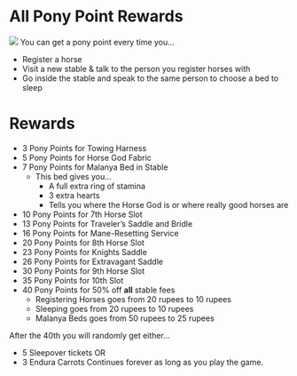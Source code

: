 # All Pony Point Rewards

![](https://youtu.be/A0gb2sbH4r8)
You can get a pony point every time you…
- Register a horse
- Visit a new stable & talk to the person you register horses with
- Go inside the stable and speak to the same person to choose a bed to sleep

# Rewards
- 3 Pony Points for Towing Harness
- 5 Pony Points for Horse God Fabric
- 7 Pony Points for Malanya Bed in Stable
    - This bed gives you…
        - A full extra ring of stamina
        - 3 extra hearts
        - Tells you where the Horse God is or where really good horses are
- 10 Pony Points for 7th Horse Slot
- 13 Pony Points for Traveler’s Saddle and Bridle
- 16 Pony Points for Mane-Resetting Service
- 20 Pony Points for 8th Horse Slot
- 23 Pony Points for Knights Saddle
- 26 Pony Points for Extravagant Saddle
- 30 Pony Points for 9th Horse Slot
- 35 Pony Points for 10th Slot
- 40 Pony Points for 50% off **all** stable fees
    - Registering Horses goes from 20 rupees to 10 rupees
    - Sleeping goes from 20 rupees to 10 rupees
    - Malanya Beds goes from 50 rupees to 25 rupees

After the 40th you will randomly get either…
- 5 Sleepover tickets
OR
- 3 Endura Carrots
Continues forever as long as you play the game.
